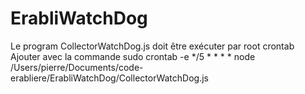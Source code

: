 # ErabliWatchDog

Le program CollectorWatchDog.js doit être exécuter par root crontab
Ajouter avec la commande sudo crontab -e
*/5 * * * * node /Users/pierre/Documents/code-erabliere/ErabliWatchDog/CollectorWatchDog.js
